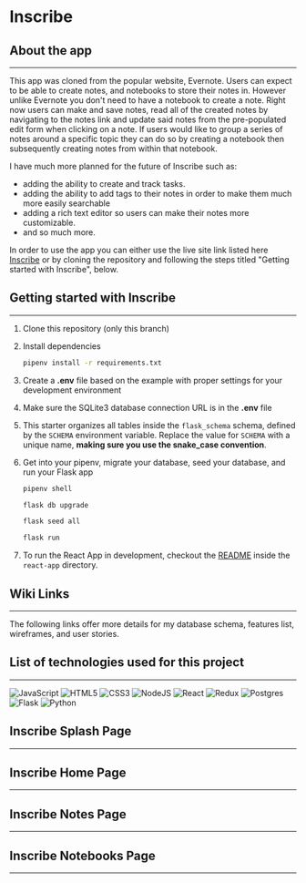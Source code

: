 # Inscribe


## About the app
---

This app was cloned from the popular website, Evernote. Users can expect to be able to create notes, and notebooks to store their notes in. However unlike Evernote you don't need to have a notebook to create a note. Right now users can make and save notes, read all of the created notes by navigating to the notes link and update said notes from the pre-populated edit form when clicking on a note. If users would like to group a series of notes around a specific topic they can do so by creating a notebook then subsequently creating notes from within that notebook.

I have much more planned for the future of Inscribe such as:
* adding the ability to create and track tasks.
* adding the ability to add tags to their notes in order to make them much more easily searchable
* adding a rich text editor so users can make their notes more customizable.
* and so much more.

In order to use the app you can either use the live site link listed here [Inscribe](https://inscribe.onrender.com/) or by cloning the repository and following the steps titled "Getting started with Inscribe", below.

## Getting started with Inscribe
---

1. Clone this repository (only this branch)

2. Install dependencies

      ```bash
      pipenv install -r requirements.txt
      ```

3. Create a **.env** file based on the example with proper settings for your
   development environment

4. Make sure the SQLite3 database connection URL is in the **.env** file

5. This starter organizes all tables inside the `flask_schema` schema, defined
   by the `SCHEMA` environment variable.  Replace the value for
   `SCHEMA` with a unique name, **making sure you use the snake_case
   convention**.

6. Get into your pipenv, migrate your database, seed your database, and run your Flask app

   ```bash
   pipenv shell
   ```

   ```bash
   flask db upgrade
   ```

   ```bash
   flask seed all
   ```

   ```bash
   flask run
   ```

7. To run the React App in development, checkout the [README](./react-app/README.md) inside the `react-app` directory.

## Wiki Links
---

The following links offer more details for my database schema, features list, wireframes, and user stories.

## List of technologies used for this project
---

![JavaScript](https://img.shields.io/badge/javascript-%23323330.svg?style=for-the-badge&logo=javascript&logoColor=%23F7DF1E&style=plastic)
![HTML5](https://img.shields.io/badge/html5-%23E34F26.svg?style=for-the-badge&logo=html5&logoColor=white&style=plastic)
![CSS3](https://img.shields.io/badge/css3-%231572B6.svg?style=for-the-badge&logo=css3&logoColor=white&style=plastic)
![NodeJS](https://img.shields.io/badge/node.js-6DA55F?style=for-the-badge&logo=node.js&logoColor=white&style=plastic)
![React](https://img.shields.io/badge/react-%2320232a.svg?style=for-the-badge&logo=react&logoColor=%2361DAFB&style=plastic)
![Redux](https://img.shields.io/badge/redux-%23593d88.svg?style=for-the-badge&logo=redux&logoColor=white&style=plastic)
![Postgres](https://img.shields.io/badge/postgres-%23316192.svg?style=for-the-badge&logo=postgresql&logoColor=white&style=plastic)
![Flask](https://img.shields.io/badge/flask-%23000.svg?style=for-the-badge&logo=flask&&logoColor=white&style=plastic)
![Python](https://img.shields.io/badge/python-3670A0?style=for-the-badge&logo=python&logoColor=ffdd54&style=plastic)

## Inscribe Splash Page
---

## Inscribe Home Page
---

## Inscribe Notes Page
---

## Inscribe Notebooks Page
---
